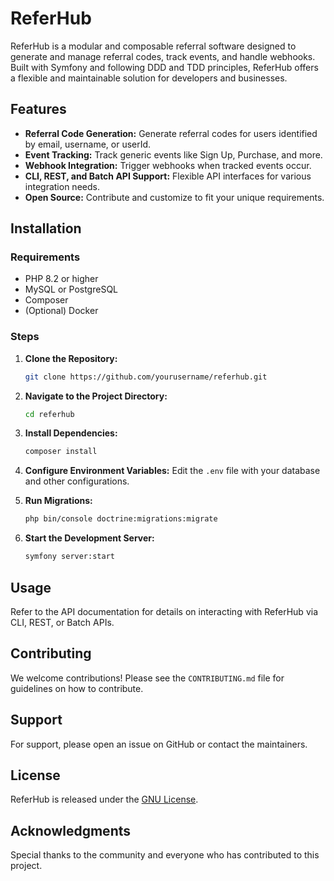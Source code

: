 # ReferHub

ReferHub is a modular and composable referral software designed to generate and manage referral codes, track events, and handle webhooks. Built with Symfony and following DDD and TDD principles, ReferHub offers a flexible and maintainable solution for developers and businesses.

## Features

- **Referral Code Generation:** Generate referral codes for users identified by email, username, or userId.
- **Event Tracking:** Track generic events like Sign Up, Purchase, and more.
- **Webhook Integration:** Trigger webhooks when tracked events occur.
- **CLI, REST, and Batch API Support:** Flexible API interfaces for various integration needs.
- **Open Source:** Contribute and customize to fit your unique requirements.

## Installation

### Requirements

- PHP 8.2 or higher
- MySQL or PostgreSQL
- Composer
- (Optional) Docker

### Steps

1. **Clone the Repository:**
   ```bash
   git clone https://github.com/yourusername/referhub.git
   ```

2. **Navigate to the Project Directory:**
   ```bash
   cd referhub
   ```

3. **Install Dependencies:**
   ```bash
   composer install
   ```

4. **Configure Environment Variables:** Edit the `.env` file with your database and other configurations.

5. **Run Migrations:**
   ```bash
   php bin/console doctrine:migrations:migrate
   ```

6. **Start the Development Server:**
   ```bash
   symfony server:start
   ```

## Usage

Refer to the API documentation for details on interacting with ReferHub via CLI, REST, or Batch APIs.

## Contributing

We welcome contributions! Please see the `CONTRIBUTING.md` file for guidelines on how to contribute.

## Support

For support, please open an issue on GitHub or contact the maintainers.

## License

ReferHub is released under the [GNU License](LICENSE.md).

## Acknowledgments

Special thanks to the community and everyone who has contributed to this project.
